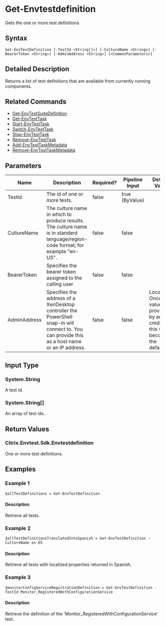 ﻿
# Get-Envtestdefinition
Gets the one or more test definitions
## Syntax
```
Get-EnvTestDefinition [-TestId <String[]>] [-CultureName <String>] [-BearerToken <String>] [-AdminAddress <String>] [<CommonParameters>]
```
## Detailed Description
Returns a list of test definitions that are available from currently running components.


## Related Commands

* [Get-EnvTestSuiteDefinition](./Get-EnvTestSuiteDefinition/)
* [Get-EnvTestTask](./Get-EnvTestTask/)
* [Start-EnvTestTask](./Start-EnvTestTask/)
* [Switch-EnvTestTask](./Switch-EnvTestTask/)
* [Stop-EnvTestTask](./Stop-EnvTestTask/)
* [Remove-EnvTestTask](./Remove-EnvTestTask/)
* [Add-EnvTestTaskMetadata](./Add-EnvTestTaskMetadata/)
* [Remove-EnvTestTaskMetadata](./Remove-EnvTestTaskMetadata/)
## Parameters
| Name   | Description | Required? | Pipeline Input | Default Value |
| --- | --- | --- | --- | --- |
| TestId | The id of one or more tests. | false | true (ByValue) |  |
| CultureName | The culture name in which to produce results. The culture name is in standard language/region-code format; for example "en-US". | false | false |  |
| BearerToken | Specifies the bearer token assigned to the calling user | false | false |  |
| AdminAddress | Specifies the address of a XenDesktop controller the PowerShell snap-in will connect to. You can provide this as a host name or an IP address. | false | false | Localhost. Once a value is provided by any cmdlet, this value becomes the default. |

## Input Type

### System.String
A test id.
### System.String\[\]
An array of test ids.
## Return Values

### Citrix.Envtest.Sdk.Envtestdefinition
One or more test definitions.
## Examples

### Example 1
```
$allTestDefinitions = Get-EnvTestDefinition
```
#### Description
Retrieve all tests.
### Example 2
```
$allTestDefinitionsTranslatedIntoSpanish = Get-EnvTestDefinition -CultureName es-ES
```
#### Description
Retrieve all tests with localized properties returned in Spanish.
### Example 3
```
$monitorConfigServiceRegistrationDefinition = Get-EnvTestDefinition -TestId Monitor_RegisteredWithConfigurationService
```
#### Description
Retrieve the definition of the 'Monitor\_RegisteredWithConfigurationService' test.
